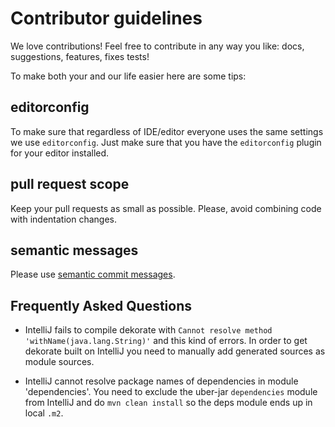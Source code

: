# Contributor guidelines

We love contributions! 
Feel free to contribute in any way you like: docs, suggestions, features, fixes tests!

To make both your and our life easier here are some tips:

## editorconfig

To make sure that regardless of IDE/editor everyone uses the same settings we use `editorconfig`. 
Just make sure that you have the `editorconfig` plugin for your editor installed.

## pull request scope

Keep your pull requests as small as possible.
Please, avoid combining code with indentation changes.

## semantic messages

Please use [semantic commit messages](https://seesparkbox.com/foundry/semantic_commit_messages).

## Frequently Asked Questions

* IntelliJ fails to compile dekorate with `Cannot resolve method 'withName(java.lang.String)'` and this kind of errors. 
In order to get dekorate built on IntelliJ you need to manually add generated sources as module sources.

* IntelliJ cannot resolve package names of dependencies in module 'dependencies'. You need to exclude the uber-jar `dependencies` module from IntelliJ and do 
`mvn clean install` so the deps module ends up in local `.m2`. 

